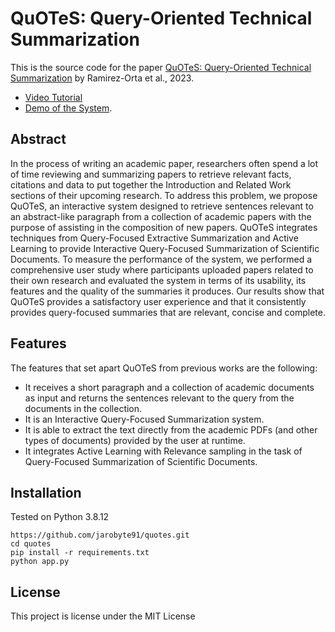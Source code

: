 # QuOTeS: Query-Oriented Technical Summarization

This is the source code for the paper [QuOTeS: Query-Oriented Technical Summarization](http://export.arxiv.org/abs/2306.11832) by Ramirez-Orta et al., 2023. 

* [Video Tutorial](https://www.youtube.com/watch?v=zR9XisDFQ7w)
* [Demo of the System](http://selene.research.cs.dal.ca:37639/).

## Abstract

In the process of writing an academic paper, researchers often spend a lot of time reviewing and summarizing papers to retrieve relevant facts, citations and data to put together the Introduction and Related Work sections of their upcoming research. To address this problem, we propose QuOTeS, an interactive system designed to retrieve sentences relevant to an abstract-like paragraph from a collection of academic papers with the purpose of assisting in the composition of new papers. QuOTeS integrates techniques from Query-Focused Extractive Summarization and Active Learning to provide Interactive Query-Focused Summarization of Scientific Documents. To measure the performance of the system, we performed a comprehensive user study where participants uploaded papers related to their own research and evaluated the system in terms of its usability, its features and the quality of the summaries it produces. Our results show that QuOTeS provides a satisfactory user experience and that it consistently provides query-focused summaries that are relevant, concise and complete.

## Features

The features that set apart QuOTeS from previous works are the following:

* It receives a short paragraph and a collection of academic documents as input and returns the sentences
relevant to the query from the documents in the collection.
* It is an Interactive Query-Focused Summarization system.
* It is able to extract the text directly from the academic PDFs (and other types of documents) provided by the user at runtime.
* It integrates Active Learning with Relevance sampling in the task of Query-Focused Summarization of Scientific Documents.

## Installation

Tested on Python 3.8.12

    https://github.com/jarobyte91/quotes.git
    cd quotes
    pip install -r requirements.txt
    python app.py

## License

This project is license under the MIT License
